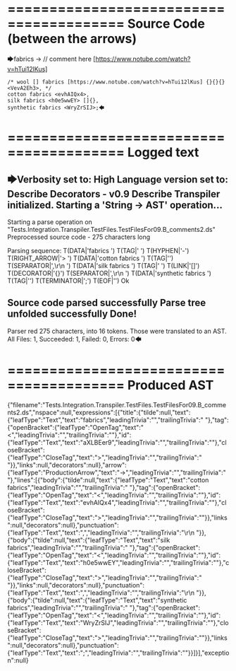========================================
Source Code (between the arrows)
========================================

🡆fabrics <aXLBEer9> -> // comment here [https://www.notube.com/watch?v=hTui12lKus]

    /* wool [] fabrics [https://www.notube.com/watch?v=hTui12lKus] {}{}{} <VevA2Eh3>, */
    cotton fabrics <evhAIQx4>,
    silk fabrics <h0e5wwEY> []{},
    synthetic fabrics <WryZrSIJ>;🡄

========================================
Logged text
========================================

🡆Verbosity set to: High
Language version set to: Describe Decorators - v0.9
Describe Transpiler initialized.
Starting a 'String -> AST' operation...
------------------------
Starting a parse operation on "Tests.Integration.Transpiler.TestFiles.TestFilesFor09.B_comments2.ds"
Preprocessed source code - 275 characters long

Parsing sequence: T(DATA|'fabrics ') T(TAG|'<aXLBEer9> ') T(HYPHEN|'-') T(RIGHT_ARROW|'> ') T(DATA|'cotton fabrics ') T(TAG|'<evhAIQx4>') T(SEPARATOR|',\r\n    ') T(DATA|'silk fabrics ') T(TAG|'<h0e5wwEY> ') T(LINK|'[]') T(DECORATOR|'{}') T(SEPARATOR|',\r\n    ') T(DATA|'synthetic fabrics ') T(TAG|'<WryZrSIJ>') T(TERMINATOR|';') T(EOF|'<EOF>') Ok

Source code parsed successfully
Parse tree unfolded successfully
Done!
------------------------
Parser red 275 characters, into 16 tokens.
Those were translated to an AST.
All Files: 1, Succeeded: 1, Failed: 0, Errors: 0🡄

========================================
Produced AST
========================================

{"filename":"Tests.Integration.Transpiler.TestFiles.TestFilesFor09.B_comments2.ds","nspace":null,"expressions":[{"title":{"tilde":null,"text":{"leafType":"Text","text":"fabrics","leadingTrivia":"","trailingTrivia":" "},"tag":{"openBracket":{"leafType":"OpenTag","text":"<","leadingTrivia":"","trailingTrivia":""},"id":{"leafType":"Text","text":"aXLBEer9","leadingTrivia":"","trailingTrivia":""},"closeBracket":{"leafType":"CloseTag","text":">","leadingTrivia":"","trailingTrivia":" "}},"links":null,"decorators":null},"arrow":{"leafType":"ProductionArrow","text":"->","leadingTrivia":"","trailingTrivia":" "},"lines":[{"body":{"tilde":null,"text":{"leafType":"Text","text":"cotton fabrics","leadingTrivia":"","trailingTrivia":" "},"tag":{"openBracket":{"leafType":"OpenTag","text":"<","leadingTrivia":"","trailingTrivia":""},"id":{"leafType":"Text","text":"evhAIQx4","leadingTrivia":"","trailingTrivia":""},"closeBracket":{"leafType":"CloseTag","text":">","leadingTrivia":"","trailingTrivia":""}},"links":null,"decorators":null},"punctuation":{"leafType":"Text","text":",","leadingTrivia":"","trailingTrivia":"\r\n    "}},{"body":{"tilde":null,"text":{"leafType":"Text","text":"silk fabrics","leadingTrivia":"","trailingTrivia":" "},"tag":{"openBracket":{"leafType":"OpenTag","text":"<","leadingTrivia":"","trailingTrivia":""},"id":{"leafType":"Text","text":"h0e5wwEY","leadingTrivia":"","trailingTrivia":""},"closeBracket":{"leafType":"CloseTag","text":">","leadingTrivia":"","trailingTrivia":" "}},"links":null,"decorators":null},"punctuation":{"leafType":"Text","text":",","leadingTrivia":"","trailingTrivia":"\r\n    "}},{"body":{"tilde":null,"text":{"leafType":"Text","text":"synthetic fabrics","leadingTrivia":"","trailingTrivia":" "},"tag":{"openBracket":{"leafType":"OpenTag","text":"<","leadingTrivia":"","trailingTrivia":""},"id":{"leafType":"Text","text":"WryZrSIJ","leadingTrivia":"","trailingTrivia":""},"closeBracket":{"leafType":"CloseTag","text":">","leadingTrivia":"","trailingTrivia":""}},"links":null,"decorators":null},"punctuation":{"leafType":"Text","text":";","leadingTrivia":"","trailingTrivia":""}}]}],"exception":null}